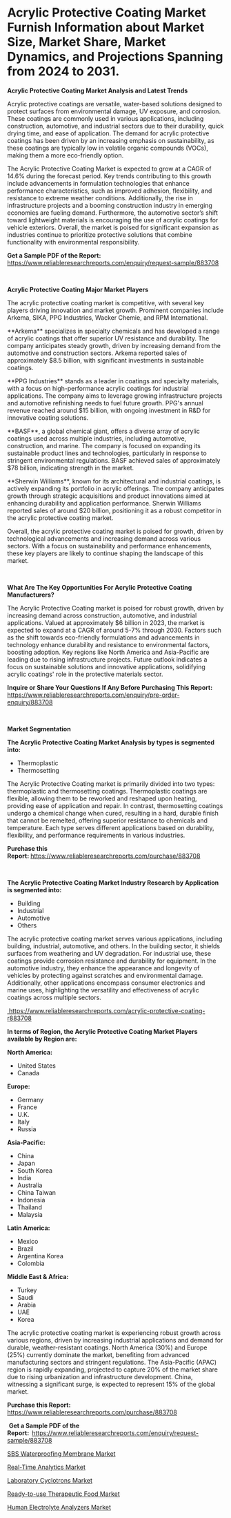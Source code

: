 <p><h1>Acrylic Protective Coating Market Furnish Information about Market Size, Market Share, Market Dynamics, and Projections Spanning from 2024 to 2031.</h1></p><p><strong>Acrylic Protective Coating Market Analysis and Latest Trends</strong></p>
<p><p>Acrylic protective coatings are versatile, water-based solutions designed to protect surfaces from environmental damage, UV exposure, and corrosion. These coatings are commonly used in various applications, including construction, automotive, and industrial sectors due to their durability, quick drying time, and ease of application. The demand for acrylic protective coatings has been driven by an increasing emphasis on sustainability, as these coatings are typically low in volatile organic compounds (VOCs), making them a more eco-friendly option.</p><p>The Acrylic Protective Coating Market is expected to grow at a CAGR of 14.6% during the forecast period. Key trends contributing to this growth include advancements in formulation technologies that enhance performance characteristics, such as improved adhesion, flexibility, and resistance to extreme weather conditions. Additionally, the rise in infrastructure projects and a booming construction industry in emerging economies are fueling demand. Furthermore, the automotive sector’s shift toward lightweight materials is encouraging the use of acrylic coatings for vehicle exteriors. Overall, the market is poised for significant expansion as industries continue to prioritize protective solutions that combine functionality with environmental responsibility.</p></p>
<p><strong>Get a Sample PDF of the Report:&nbsp;</strong> <a href="https://www.reliableresearchreports.com/enquiry/request-sample/883708?utm_campaign=34&utm_medium=2&utm_source=Github&utm_content=ia&utm_term=09112024&utm_id=acrylic-protective-coating">https://www.reliableresearchreports.com/enquiry/request-sample/883708</a></p>
<p>&nbsp;</p>
<p><strong>Acrylic Protective Coating Major Market Players</strong></p>
<p><p>The acrylic protective coating market is competitive, with several key players driving innovation and market growth. Prominent companies include Arkema, SIKA, PPG Industries, Wacker Chemie, and RPM International.</p><p>**Arkema** specializes in specialty chemicals and has developed a range of acrylic coatings that offer superior UV resistance and durability. The company anticipates steady growth, driven by increasing demand from the automotive and construction sectors. Arkema reported sales of approximately $8.5 billion, with significant investments in sustainable coatings.</p><p>**PPG Industries** stands as a leader in coatings and specialty materials, with a focus on high-performance acrylic coatings for industrial applications. The company aims to leverage growing infrastructure projects and automotive refinishing needs to fuel future growth. PPG's annual revenue reached around $15 billion, with ongoing investment in R&D for innovative coating solutions.</p><p>**BASF**, a global chemical giant, offers a diverse array of acrylic coatings used across multiple industries, including automotive, construction, and marine. The company is focused on expanding its sustainable product lines and technologies, particularly in response to stringent environmental regulations. BASF achieved sales of approximately $78 billion, indicating strength in the market.</p><p>**Sherwin Williams**, known for its architectural and industrial coatings, is actively expanding its portfolio in acrylic offerings. The company anticipates growth through strategic acquisitions and product innovations aimed at enhancing durability and application performance. Sherwin Williams reported sales of around $20 billion, positioning it as a robust competitor in the acrylic protective coating market.</p><p>Overall, the acrylic protective coating market is poised for growth, driven by technological advancements and increasing demand across various sectors. With a focus on sustainability and performance enhancements, these key players are likely to continue shaping the landscape of this market.</p></p>
<p>&nbsp;</p>
<p><strong>What Are The Key Opportunities For Acrylic Protective Coating Manufacturers?</strong></p>
<p><p>The Acrylic Protective Coating market is poised for robust growth, driven by increasing demand across construction, automotive, and industrial applications. Valued at approximately $6 billion in 2023, the market is expected to expand at a CAGR of around 5-7% through 2030. Factors such as the shift towards eco-friendly formulations and advancements in technology enhance durability and resistance to environmental factors, boosting adoption. Key regions like North America and Asia-Pacific are leading due to rising infrastructure projects. Future outlook indicates a focus on sustainable solutions and innovative applications, solidifying acrylic coatings' role in the protective materials sector.</p></p>
<p><strong>Inquire or Share Your Questions If Any Before Purchasing This Report:</strong> <a href="https://www.reliableresearchreports.com/enquiry/pre-order-enquiry/883708?utm_campaign=34&utm_medium=2&utm_source=Github&utm_content=ia&utm_term=09112024&utm_id=acrylic-protective-coating">https://www.reliableresearchreports.com/enquiry/pre-order-enquiry/883708</a></p>
<p>&nbsp;</p>
<p><strong>Market Segmentation</strong></p>
<p><strong>The Acrylic Protective Coating Market Analysis by types is segmented into:</strong></p>
<p><ul><li>Thermoplastic</li><li>Thermosetting</li></ul></p>
<p><p>The Acrylic Protective Coating market is primarily divided into two types: thermoplastic and thermosetting coatings. Thermoplastic coatings are flexible, allowing them to be reworked and reshaped upon heating, providing ease of application and repair. In contrast, thermosetting coatings undergo a chemical change when cured, resulting in a hard, durable finish that cannot be remelted, offering superior resistance to chemicals and temperature. Each type serves different applications based on durability, flexibility, and performance requirements in various industries.</p></p>
<p><strong>Purchase this Report:&nbsp;</strong><a href="https://www.reliableresearchreports.com/purchase/883708?utm_campaign=34&utm_medium=2&utm_source=Github&utm_content=ia&utm_term=09112024&utm_id=acrylic-protective-coating">https://www.reliableresearchreports.com/purchase/883708</a></p>
<p>&nbsp;</p>
<p><strong>The Acrylic Protective Coating Market Industry Research by Application is segmented into:</strong></p>
<p><ul><li>Building</li><li>Industrial</li><li>Automotive</li><li>Others</li></ul></p>
<p><p>The acrylic protective coating market serves various applications, including building, industrial, automotive, and others. In the building sector, it shields surfaces from weathering and UV degradation. For industrial use, these coatings provide corrosion resistance and durability for equipment. In the automotive industry, they enhance the appearance and longevity of vehicles by protecting against scratches and environmental damage. Additionally, other applications encompass consumer electronics and marine uses, highlighting the versatility and effectiveness of acrylic coatings across multiple sectors.</p></p>
<p><a href="https://www.reliableresearchreports.com/acrylic-protective-coating-r883708?utm_campaign=34&utm_medium=2&utm_source=Github&utm_content=ia&utm_term=09112024&utm_id=acrylic-protective-coating">&nbsp;https://www.reliableresearchreports.com/acrylic-protective-coating-r883708</a></p>
<p><strong>In terms of Region, the Acrylic Protective Coating Market Players available by Region are:</strong></p>
<p>
    <p> <strong> North America: </strong>
        <ul>
            <li>United States</li>
            <li>Canada</li>
        </ul>
        </p> 
    <p> <strong> Europe: </strong>
        <ul>
            <li>Germany</li>
            <li>France</li>
            <li>U.K.</li>
            <li>Italy</li>
            <li>Russia</li>
        </ul>
        </p> 
    <p> <strong> Asia-Pacific: </strong>
        <ul>
            <li>China</li>
            <li>Japan</li>
            <li>South Korea</li>
            <li>India</li>
            <li>Australia</li>
            <li>China Taiwan</li>
            <li>Indonesia</li>
            <li>Thailand</li>
            <li>Malaysia</li>
        </ul>
        </p> 
    <p> <strong> Latin America: </strong>
        <ul>
            <li>Mexico</li>
            <li>Brazil</li>
            <li>Argentina Korea</li>
            <li>Colombia</li>
        </ul>
        </p> 
    <p> <strong> Middle East & Africa: </strong>
        <ul>
            <li>Turkey</li>
            <li>Saudi</li>
            <li>Arabia</li>
            <li>UAE</li>
            <li>Korea</li>
        </ul>
    </p>
    </p>
<p><p>The acrylic protective coating market is experiencing robust growth across various regions, driven by increasing industrial applications and demand for durable, weather-resistant coatings. North America (30%) and Europe (25%) currently dominate the market, benefiting from advanced manufacturing sectors and stringent regulations. The Asia-Pacific (APAC) region is rapidly expanding, projected to capture 20% of the market share due to rising urbanization and infrastructure development. China, witnessing a significant surge, is expected to represent 15% of the global market.</p></p>
<p><strong>Purchase this Report: </strong><a href="https://www.reliableresearchreports.com/purchase/883708?utm_campaign=34&utm_medium=2&utm_source=Github&utm_content=ia&utm_term=09112024&utm_id=acrylic-protective-coating">https://www.reliableresearchreports.com/purchase/883708</a></p>
<p>&nbsp;<strong>Get a Sample PDF of the Report:&nbsp;&nbsp;</strong><a href="https://www.reliableresearchreports.com/enquiry/request-sample/883708?utm_campaign=34&utm_medium=2&utm_source=Github&utm_content=ia&utm_term=09112024&utm_id=acrylic-protective-coating">https://www.reliableresearchreports.com/enquiry/request-sample/883708</a></p>
<p><strong></strong></p>
<p><p><a href="https://github.com/avilarotedlowkog/Market-Research-Report-List-1/blob/main/sbs-waterproofing-membrane-market.md?utm_campaign=34&utm_medium=2&utm_source=Github&utm_content=ia&utm_term=09112024&utm_id=acrylic-protective-coating">SBS Waterproofing Membrane Market</a></p><p><a href="https://www.linkedin.com/pulse/real-time-analytics-sector-surge-12-growth-roadmap-2031-kuznets-5fhwc?utm_campaign=34&utm_medium=2&utm_source=Github&utm_content=ia&utm_term=09112024&utm_id=acrylic-protective-coating">Real-Time Analytics Market</a></p><p><a href="https://issuu.com/reportprime-2/docs/laboratory-cyclotrons-market-size-2_fe03864dd03faf?utm_campaign=34&utm_medium=2&utm_source=Github&utm_content=ia&utm_term=09112024&utm_id=acrylic-protective-coating">Laboratory Cyclotrons Market</a></p><p><a href="https://www.linkedin.com/pulse/ready-to-use-therapeutic-food-market-segmentation-applications-yycqc?utm_campaign=34&utm_medium=2&utm_source=Github&utm_content=ia&utm_term=09112024&utm_id=acrylic-protective-coating">Ready-to-use Therapeutic Food Market</a></p><p><a href="https://issuu.com/reportprime-2/docs/human-electrolyte-analyzers-market-_36976f01d52d03?utm_campaign=34&utm_medium=2&utm_source=Github&utm_content=ia&utm_term=09112024&utm_id=acrylic-protective-coating">Human Electrolyte Analyzers Market</a></p></p>